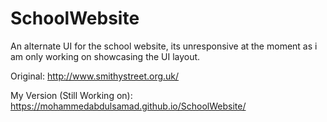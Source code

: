 # SchoolWebsite
An alternate UI for the school website, its unresponsive at the moment as i am only working on showcasing the UI layout.

Original: http://www.smithystreet.org.uk/ 

My Version (Still Working on): https://mohammedabdulsamad.github.io/SchoolWebsite/
